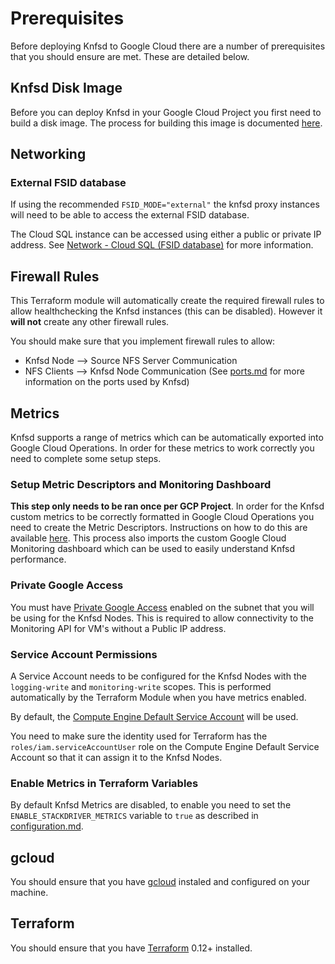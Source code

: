 # Prerequisites

Before deploying Knfsd to Google Cloud there are a number of prerequisites that you should ensure are met. These are detailed below.

## Knfsd Disk Image

Before you can deploy Knfsd in your Google Cloud Project you first need to build a disk image. The process for building this image is documented [here](../image).

## Networking

### External FSID database

If using the recommended `FSID_MODE="external"` the knfsd proxy instances will need to be able to access the external FSID database.

The Cloud SQL instance can be accessed using either a public or private IP address. See [Network - Cloud SQL (FSID database)](./network.md#cloud-sql-fsid-database) for more information.

## Firewall Rules

This Terraform module will automatically create the required firewall rules to allow healthchecking the Knfsd instances (this can be disabled). However it **will not** create any other firewall rules.

You should make sure that you implement firewall rules to allow:

* Knfsd Node --> Source NFS Server Communication
* NFS Clients --> Knfsd Node Communication (See [ports.md](ports.md) for more information on the ports used by Knfsd)

## Metrics

Knfsd supports a range of metrics which can be automatically exported into Google Cloud Operations. In order for these metrics to work correctly you need to complete some setup steps.

### Setup Metric Descriptors and Monitoring Dashboard

**This step only needs to be ran once per GCP Project**. In order for the Knfsd custom metrics to be correctly formatted in Google Cloud Operations you need to create the Metric Descriptors. Instructions on how to do this are available [here](metrics/README.md). This process also imports the custom Google Cloud Monitoring dashboard which can be used to easily understand Knfsd performance.

### Private Google Access
You must have [Private Google Access](https://cloud.google.com/vpc/docs/configure-private-google-access) enabled on the subnet that you will be using for the Knfsd Nodes. This is required to allow connectivity to the Monitoring API for VM's without a Public IP address.

### Service Account Permissions
A Service Account needs to be configured for the Knfsd Nodes with the `logging-write` and `monitoring-write` scopes. This is performed automatically by the Terraform Module when you have metrics enabled.

By default, the [Compute Engine Default Service Account](https://cloud.google.com/compute/docs/access/service-accounts#default_service_account) will be used.

You need to make sure the identity used for Terraform has the `roles/iam.serviceAccountUser` role on the Compute Engine Default Service Account so that it can assign it to the Knfsd Nodes.

### Enable Metrics in Terraform Variables
By default Knfsd Metrics are disabled, to enable you need to set the `ENABLE_STACKDRIVER_METRICS` variable to `true` as described in [configuration.md](configuration.md).

## gcloud

You should ensure that you have [gcloud](https://cloud.google.com/sdk/install) instaled and configured on your machine.

## Terraform

You should ensure that you have [Terraform](https://www.terraform.io/downloads.html) 0.12+ installed.
